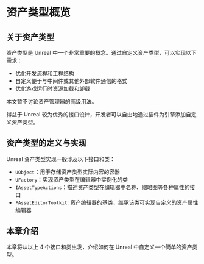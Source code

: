 # 资产类型概览

## 关于资产类型

资产类型是 Unreal 中一个非常重要的概念。通过自定义资产类型，可以实现以下需求：

- 优化开发流程和工程结构
- 自定义便于与中间件或其他外部软件通信的格式
- 优化游戏运行时资源加载和卸载

本文暂不讨论资产管理器的高级用法。

得益于 Unreal 较为优秀的接口设计，开发者可以自由地通过插件为引擎添加自定义资产类型。

## 资产类型的定义与实现

Unreal 资产类型实现一般涉及以下接口和类：

- `UObject`：用于存储资产类型实际内容的容器
- `UFactory`：实现资产类型在编辑器中实例化的类
- `IAssetTypeActions`：描述资产类型在编辑器中名称、缩略图等各种属性的接口
- `FAssetEditorToolkit`: 资产编辑器的基类，继承该类可实现自定义的资产属性编辑器

## 本章介绍

本章将从以上 4 个接口和类出发，介绍如何在 Unreal 中自定义一个简单的资产类型。
